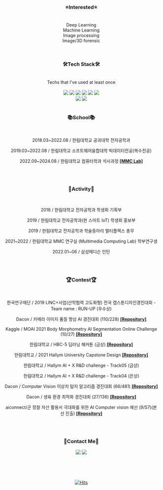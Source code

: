 <div align="center">

  
  ### **:star:Interested:star:**<br>
  <br>
  Deep Learning<br>
  Machine Learning<br>
  Image processing<br>
  Image/3D forensic<br>

  <br>
  <br>
  
  ### 🛠Tech Stack🛠<br>
  <br>
  Techs that I've used at least once<br>
  <br>
  <img src="https://img.shields.io/badge/Python-3776AB?style=flat-square&logo=Python&logoColor=white"/></a> <img src="https://img.shields.io/badge/JavaScript-F7DF1E?style=flat-square&logo=JavaScript&logoColor=white"/></a> <img src="https://img.shields.io/badge/Java-007396?style=flat-square&logo=Java&logoColor=white"/></a> <img src="https://img.shields.io/badge/C++-00599C?style=flat-square&logo=C%2B%2B&logoColor=white"/></a> <img src="https://img.shields.io/badge/C-A8B9CC?style=flat-square&logo=C&logoColor=white"/></a> <img src="https://img.shields.io/badge/R-276DC3?style=flat-square&logo=R&logoColor=white"/></a><br><img src="https://img.shields.io/badge/PyTorch-EE4C2C?style=flat-square&logo=PyTorch&logoColor=white"/></a> <img src="https://img.shields.io/badge/TensorFlow-FF6F00?style=flat-square&logo=TensorFlow&logoColor=white"/></a>
  
  <br>
  <br>

  ### 📚School📚 <br>
  <br>
  
  2018.03~2022.08 / 한림대학교 공과대학 전자공학과
  
  2019.03~2022.08 / 한림대학교 소프트웨어융합대학 빅데이터전공(복수전공)
  
  2022.09~2024.08 / 한림대학교 컴퓨터학과 석사과정 [**[MMC Lab]**](https://sites.google.com/view/juhouhallym/home)
  
  <br>
  <br>
  
  ### 🎵Activity🎵 <br>
  <br>
  
  2018 / 한림대학교 전자공학과 학생회 기획부
  
  2019 / 한림대학교 전자공학과(현 스마트 IoT) 학생회 홍보부

  2019 / 한림대학교 전자공학과 학술동아리 멀티플렉스 총무
  
  2021~2022 / 한림대학교 MMC 연구실 (Multimedia Computing Lab) 학부연구생
  
  2022.01~06 / 삼성메디슨 인턴
  
  <br>
  <br>
  
  ### 🏆Contest🏆 <br>
  <br>
  
  한국연구재단 / 2019 LINC+사업(산학협력 고도화형) 전국 캡스톤디자인경진대회 - Team name : RUN-UP (우수상)
  
  Dacon / 카메라 이미지 품질 향상 AI 경진대회 (110/228) [**[Repository]**](https://github.com/tmdrn9/Improving_the_quality_of_the_camera)
  
  Kaggle / MOAI 2021 Body Morphometry AI Segmentation Online Challenge (10/27) [**[Repository]**](https://github.com/tmdrn9/Body_Morphometry_Kidney_and_Tumor)

  한림대학교 / HBC-5 딥러닝 해커톤 (금상) [**[Repository]**](https://github.com/tmdrn9/HBC-Hackathon)
  
  한림대학교 / 2021 Hallym University Capstone Design [**[Repository]**](https://github.com/tmdrn9/Capstone)

  한림대학교 / Hallym AI + X R&D challenge - Track05 (금상)

  한림대학교 / Hallym AI + X R&D challenge - Track04 (은상) 

  Dacon / Computer Vision 이상치 탐지 알고리즘 경진대회 (66/481) [**[Repository]**](https://github.com/tmdrn9/Computer_Vision_Anomaly_Detection_Algorithm)
  
  Dacon / 생육 환경 최적화 경진대회 (27/136) [**[Repository]**](https://github.com/tmdrn9/Optimizing_the_Growth_Environment)
  
  aiconnect/군 정찰 자산 활용서 극대화를 위한 AI Computer vision 예선 (9/57)(본선 진출) [**[Repository]**](https://github.com/tmdrn9/Building_Change_Detection)

  <br>
  <br>
  
  ### :pushpin:Contact Me:pushpin:<br>
  <a href="tmdrn9912@gmail.com"><img src="https://img.shields.io/badge/Gmail-EA4335?style=flat-square&logo=Gmail&logoColor=white"/></a> <a href="https://www.instagram.com/tmdrn99/"><img src="https://img.shields.io/badge/Instagram-E4405F?style=flat-square&logo=Instagram&logoColor=white"/></a>
  
  <br>
  <br>
  <br>
  
  [![Hits](https://hits.seeyoufarm.com/api/count/incr/badge.svg?url=https%3A%2F%2Fgithub.com%2Ftmdrn9&count_bg=%23FFE55C&title_bg=%23555555&icon=&icon_color=%23E7E7E7&title=HELLO&edge_flat=false)](https://hits.seeyoufarm.com)
  <br>
  <br>
  <br>
</div>
